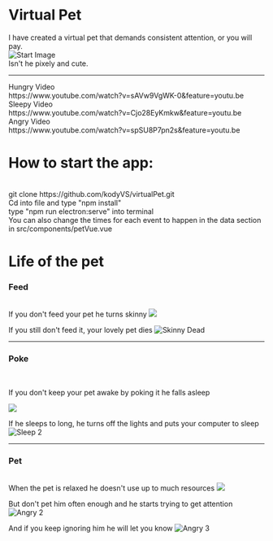 # Virtual Pet

I have created a virtual pet that demands consistent attention, or you will pay.
<br>
![Start Image](https://user-images.githubusercontent.com/59428387/88486674-b16e3a80-cf3c-11ea-819a-f422d540f110.png)
<br>
Isn't he pixely and cute.

<hr>
Hungry Video <br>
https://www.youtube.com/watch?v=sAVw9VgWK-0&feature=youtu.be <br>
Sleepy Video <br>
https://www.youtube.com/watch?v=Cjo28EyKmkw&feature=youtu.be <br>
Angry Video <br>
https://www.youtube.com/watch?v=spSU8P7pn2s&feature=youtu.be

# How to start the app:

<br>
git clone https://github.com/kodyVS/virtualPet.git <br>
Cd into file and type "npm install" <br>
type "npm run electron:serve" into terminal <br>
You can also change the times for each event to happen in the data section in src/components/petVue.vue

# Life of the pet

<h3> Feed </h3>
<br>
If you don't feed your pet he turns skinny
<img src="https://user-images.githubusercontent.com/59428387/88486670-aadfc300-cf3c-11ea-9bb0-f43632228823.png">

If you still don't feed it, your lovely pet dies
![Skinny Dead](https://user-images.githubusercontent.com/59428387/88486671-ab785980-cf3c-11ea-961b-8989b82f3419.png)

<hr>
<h3> Poke </h3>
<br>
<p>If you don't keep your pet awake by poking it he falls asleep</p>
<img src="https://user-images.githubusercontent.com/59428387/88486672-ac10f000-cf3c-11ea-861a-37af1140670e.png">

If he sleeps to long, he turns off the lights and puts your computer to sleep
![Sleep 2](https://user-images.githubusercontent.com/59428387/88486673-aca98680-cf3c-11ea-8563-f76121a6551c.png)

<hr>
<h3> Pet </h3>
<br>
When the pet is relaxed he doesn't use up to much resources
<img src="https://user-images.githubusercontent.com/59428387/88486749-2e011900-cf3d-11ea-82c2-95eb7d6f1d62.png">

But don't pet him often enough and he starts trying to get attention
![Angry 2](https://user-images.githubusercontent.com/59428387/88486665-a7e4d280-cf3c-11ea-96a6-f7835079d750.png)

And if you keep ignoring him he will let you know
![Angry 3](https://user-images.githubusercontent.com/59428387/88486667-a915ff80-cf3c-11ea-9faf-1dc709d1f2c8.png)
